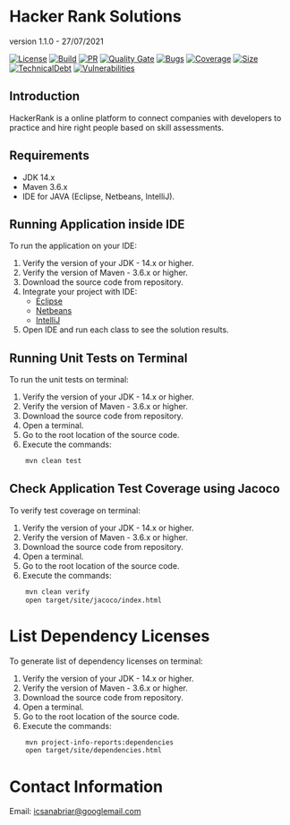 # Hacker Rank Solutions

version 1.1.0 - 27/07/2021

[![License](https://img.shields.io/badge/license-apache%202.0-blue.svg)](https://opensource.org/licenses/Apache-2.0)
[![Build](https://img.shields.io/github/workflow/status/icsanabriar/hackerrank-java/CI)](https://github.com/icsanabriar/hackerrank-java/actions/workflows/main.yml)
[![PR](https://img.shields.io/github/issues-pr/icsanabriar/hackerrank-java)](https://github.com/icsanabriar/hackerrank-java/pulls)
[![Quality Gate](https://sonarcloud.io/api/project_badges/measure?project=icsanabriar_hackerrank-java&metric=alert_status)](https://sonarcloud.io/component_measures/metric/alert_status/list?id=icsanabriar_hackerrank-java)
[![Bugs](https://sonarcloud.io/api/project_badges/measure?project=icsanabriar_hackerrank-java&metric=bugs)](https://sonarcloud.io/component_measures/metric/bugs/list?id=icsanabriar_hackerrank-java)
[![Coverage](https://sonarcloud.io/api/project_badges/measure?project=icsanabriar_hackerrank-java&metric=coverage)](https://sonarcloud.io/component_measures/metric/coverage/list?id=icsanabriar_hackerrank-java)
[![Size](https://sonarcloud.io/api/project_badges/measure?project=icsanabriar_hackerrank-java&metric=ncloc)](https://sonarcloud.io/component_measures/metric/ncloc/list?id=icsanabriar_hackerrank-java)
[![TechnicalDebt](https://sonarcloud.io/api/project_badges/measure?project=icsanabriar_hackerrank-java&metric=sqale_index)](https://sonarcloud.io/component_measures/metric/sqale_index/list?id=icsanabriar_hackerrank-java)
[![Vulnerabilities](https://sonarcloud.io/api/project_badges/measure?project=icsanabriar_hackerrank-java&metric=vulnerabilities)](https://sonarcloud.io/component_measures/metric/vulnerabilities/list?id=icsanabriar_hackerrank-java)

## Introduction

HackerRank is a online platform to connect companies with developers to practice and hire right people based on skill 
assessments.

## Requirements

- JDK 14.x
- Maven 3.6.x
- IDE for JAVA (Eclipse, Netbeans, IntelliJ).

## Running Application inside IDE

To run the application on your IDE:

1. Verify the version of your JDK - 14.x or higher.
2. Verify the version of Maven - 3.6.x or higher.
3. Download the source code from repository.
4. Integrate your project with IDE:
    - [Eclipse](http://books.sonatype.com/m2eclipse-book/reference/creating-sect-importing-projects.html)
    - [Netbeans](http://wiki.netbeans.org/MavenBestPractices)
    - [IntelliJ]( https://www.jetbrains.com/idea/help/importing-project-from-maven-model.html)
5. Open IDE and run each class to see the solution results.

## Running Unit Tests on Terminal

To run the unit tests on terminal:

1. Verify the version of your JDK - 14.x or higher.
2. Verify the version of Maven - 3.6.x or higher.
3. Download the source code from repository.
4. Open a terminal.
5. Go to the root location of the source code.
6. Execute the commands:

```bash
    mvn clean test
```

## Check Application Test Coverage using Jacoco

To verify test coverage on terminal:

1. Verify the version of your JDK - 14.x or higher.
2. Verify the version of Maven - 3.6.x or higher.
3. Download the source code from repository.
4. Open a terminal.
5. Go to the root location of the source code.
6. Execute the commands:

```bash
    mvn clean verify
    open target/site/jacoco/index.html
```

# List Dependency Licenses

To generate list of dependency licenses on terminal:

1. Verify the version of your JDK - 14.x or higher.
2. Verify the version of Maven - 3.6.x or higher.
3. Download the source code from repository.
4. Open a terminal.
5. Go to the root location of the source code.
6. Execute the commands:

```bash
    mvn project-info-reports:dependencies
    open target/site/dependencies.html
```

# Contact Information

Email: icsanabriar@googlemail.com